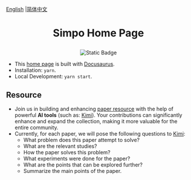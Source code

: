 

[English](https://github.com/Jakkwj/simpo-home) |[简体中文](https://github.com/Jakkwj/simpo-home/blob/master/README-zh.md)


# <p align="center">Simpo Home Page</p>

<div align="center">

![Static Badge](https://img.shields.io/badge/SimpoClient-v0.7.0-blue)

</div>

- This [home page](https://www.simpowater.org/) is built with [Docusaurus](https://docusaurus.io/).
- Installation: `yarn`.
- Local Development: `yarn start`.

## Resource

- Join us in building and enhancing [paper resource](https://www.simpowater.org/resource) with the help of powerful **AI tools**  (such as: [Kimi](https://kimi.moonshot.cn)). Your contributions can significantly enhance and expand the collection, making it more valuable for the entire community.
- Currently, for each paper, we will pose the following questions to [Kimi](https://kimi.moonshot.cn):
  - What problem does this paper attempt to solve?
  - What are the relevant studies?
  - How the paper solves this problem?
  - What experiments were done for the paper?
  - What are the points that can be explored further?
  - Summarize the main points of the paper.



